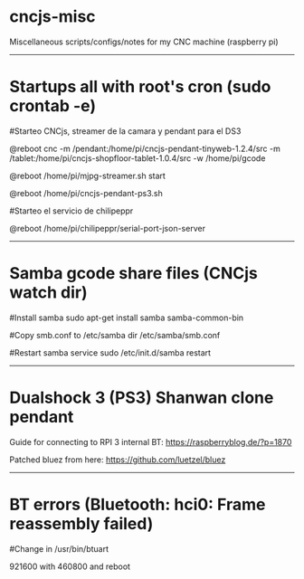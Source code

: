 # cncjs-misc

Miscellaneous scripts/configs/notes for my CNC machine (raspberry pi)

----

# Startups all with root's cron (sudo crontab -e)

#Starteo CNCjs, streamer de la camara y pendant para el DS3

@reboot cnc -m /pendant:/home/pi/cncjs-pendant-tinyweb-1.2.4/src -m /tablet:/home/pi/cncjs-shopfloor-tablet-1.0.4/src -w /home/pi/gcode

@reboot /home/pi/mjpg-streamer.sh start

@reboot /home/pi/cncjs-pendant-ps3.sh

#Starteo el servicio de chilipeppr

@reboot /home/pi/chilipeppr/serial-port-json-server

---------

# Samba gcode share files (CNCjs watch dir)

#Install samba
sudo apt-get install samba samba-common-bin

#Copy smb.conf to /etc/samba dir
/etc/samba/smb.conf

#Restart samba service
sudo /etc/init.d/samba restart

-----

# Dualshock 3 (PS3) Shanwan clone pendant

Guide for connecting to RPI 3 internal BT:
https://raspberryblog.de/?p=1870

Patched bluez from here:
https://github.com/luetzel/bluez

---------

# BT errors (Bluetooth: hci0: Frame reassembly failed)

#Change in
/usr/bin/btuart

921600 with 460800 and reboot



